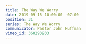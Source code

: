 ```yaml
---
title: The Way We Worry
date: 2019-09-15 10:00:00 -07:00
position: 31
series: The Way We Worry
communicator: Pastor John Huffman
vimeo_id: 360293933
---
```


